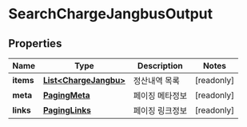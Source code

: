 

# SearchChargeJangbusOutput


## Properties

Name | Type | Description | Notes
------------ | ------------- | ------------- | -------------
**items** | [**List&lt;ChargeJangbu&gt;**](ChargeJangbu.md) | 정산내역 목록 |  [readonly]
**meta** | [**PagingMeta**](PagingMeta.md) | 페이징 메타정보 |  [readonly]
**links** | [**PagingLinks**](PagingLinks.md) | 페이징 링크정보 |  [readonly]




